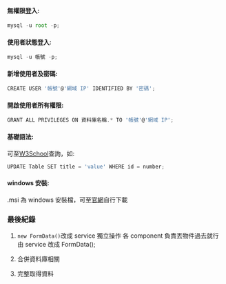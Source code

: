 #### 無權限登入:

```javascript
mysql -u root -p;
```

#### 使用者狀態登入:

```javascript
mysql -u 帳號 -p;
```

#### 新增使用者及密碼:

```javascript
CREATE USER '帳號'@'網域 IP' IDENTIFIED BY '密碼';
```

#### 開啟使用者所有權限:

```javascript
GRANT ALL PRIVILEGES ON 資料庫名稱.* TO '帳號'@'網域 IP';
```

#### 基礎語法:

可至[W3School](https://www.w3schools.com/sql/default.asp)查詢，如:

```javascript
UPDATE Table SET title = 'value' WHERE id = number;
```

#### windows 安裝:

.msi 為 windows 安裝檔，可至[官網](https://downloads.mariadb.org/)自行下載

### 最後紀錄

1.  `new FormData()`改成 service 獨立操作
    各 component 負責丟物件過去就行
    由 service 改成 FormData();

2.  合併資料庫相關

3.  完整取得資料
